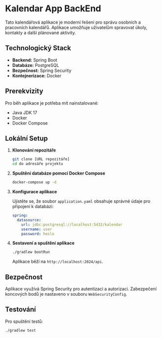 # Kalendar App BackEnd

Tato kalendářová aplikace je moderní řešení pro správu osobních a pracovních kalendářů. Aplikace umožňuje uživatelům spravovat úkoly, kontakty a další plánované aktivity.

## Technologický Stack

- **Backend:** Spring Boot
- **Databáze:** PostgreSQL
- **Bezpečnost:** Spring Security
- **Kontejnerizace:** Docker

## Prerekvizity

Pro běh aplikace je potřeba mít nainstalované:

- Java JDK 17
- Docker
- Docker Compose

## Lokální Setup

1. **Klonování repozitáře**
    ```bash
    git clone [URL repozitáře]
    cd do adresáře projektu
    ```

2. **Spuštění databáze pomocí Docker Compose**
    ```bash
    docker-compose up -d
    ```

3. **Konfigurace aplikace**

    Ujistěte se, že soubor `application.yaml` obsahuje správné údaje pro připojení k databázi:
    ```yaml
    spring:
      datasource:
        url: jdbc:postgresql://localhost:5432/kalendar
        username: user
        password: heslo
    ```

4. **Sestavení a spuštění aplikace**
    ```bash
    ./gradlew bootRun
    ```

    Aplikace běží na `http://localhost:2024/api`.

## Bezpečnost

Aplikace využívá Spring Security pro autentizaci a autorizaci. Zabezpečení koncových bodů je nastaveno v souboru `WebSecurityConfig`.

## Testování

Pro spuštění testů:
```bash
./gradlew test
